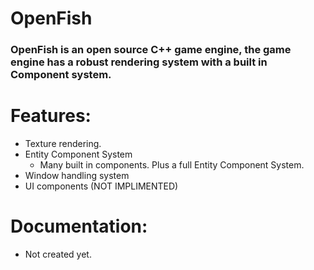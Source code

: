 # OpenFish
### OpenFish is an open source C++ game engine, the game engine has a robust rendering system with a built in Component system.

# Features:
- Texture rendering.
- Entity Component System
  - Many built in components. Plus a full Entity Component System.
- Window handling system
- UI components (NOT IMPLIMENTED)

# Documentation:
- Not created yet.
